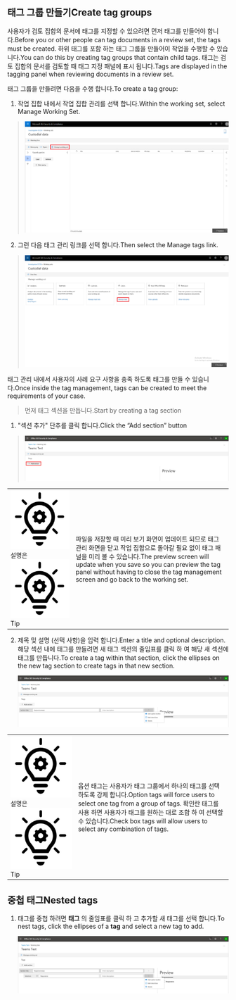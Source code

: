 ## <a name="create-tag-groups"></a><span data-ttu-id="bb377-101">태그 그룹 만들기</span><span class="sxs-lookup"><span data-stu-id="bb377-101">Create tag groups</span></span>

<span data-ttu-id="bb377-102">사용자가 검토 집합의 문서에 태그를 지정할 수 있으려면 먼저 태그를 만들어야 합니다.</span><span class="sxs-lookup"><span data-stu-id="bb377-102">Before you or other people can tag documents in a review set, the tags must be created.</span></span> <span data-ttu-id="bb377-103">하위 태그를 포함 하는 태그 그룹을 만들어이 작업을 수행할 수 있습니다.</span><span class="sxs-lookup"><span data-stu-id="bb377-103">You can do this by creating tag groups that contain child tags.</span></span> <span data-ttu-id="bb377-104">태그는 검토 집합의 문서를 검토할 때 태그 지정 패널에 표시 됩니다.</span><span class="sxs-lookup"><span data-stu-id="bb377-104">Tags are displayed in the tagging panel when reviewing documents in a review set.</span></span>

<span data-ttu-id="bb377-105">태그 그룹을 만들려면 다음을 수행 합니다.</span><span class="sxs-lookup"><span data-stu-id="bb377-105">To create a tag group:</span></span>

1.  <span data-ttu-id="bb377-106">작업 집합 내에서 작업 집합 관리를 선택 합니다.</span><span class="sxs-lookup"><span data-stu-id="bb377-106">Within the working set, select Manage Working Set.</span></span>

> ![](../media/ED-managews.png)

2.  <span data-ttu-id="bb377-107">그런 다음 태그 관리 링크를 선택 합니다.</span><span class="sxs-lookup"><span data-stu-id="bb377-107">Then select the Manage tags link.</span></span>

> ![](../media/ED-managetags.png)

<span data-ttu-id="bb377-108">태그 관리 내에서 사용자의 사례 요구 사항을 충족 하도록 태그를 만들 수 있습니다.</span><span class="sxs-lookup"><span data-stu-id="bb377-108">Once inside the tag management, tags can be created to meet the requirements of your case.</span></span>

> <span data-ttu-id="bb377-109">먼저 태그 섹션을 만듭니다.</span><span class="sxs-lookup"><span data-stu-id="bb377-109">Start by creating a tag section</span></span>

1.  <span data-ttu-id="bb377-110">"섹션 추가" 단추를 클릭 합니다.</span><span class="sxs-lookup"><span data-stu-id="bb377-110">Click the “Add section” button</span></span>

> ![자동으로 생성 되는 스크린샷 설명을 포함 하는 그림](../media/ED-addtagsection.png)

|                                                                                                                             |                                                                                                                                                                 |
| --------------------------------------------------------------------------------------------------------------------------- | --------------------------------------------------------------------------------------------------------------------------------------------------------------- |
| <span data-ttu-id="bb377-112">![](../media/ED-tipicon.png)설명은</span><span class="sxs-lookup"><span data-stu-id="bb377-112">![](../media/ED-tipicon.png)Tip</span></span> | <span data-ttu-id="bb377-113">파일을 저장할 때 미리 보기 화면이 업데이트 되므로 태그 관리 화면을 닫고 작업 집합으로 돌아갈 필요 없이 태그 패널을 미리 볼 수 있습니다.</span><span class="sxs-lookup"><span data-stu-id="bb377-113">The preview screen will update when you save so you can preview the tag panel without having to close the tag management screen and go back to the working set.</span></span> |

2.  <span data-ttu-id="bb377-114">제목 및 설명 (선택 사항)을 입력 합니다.</span><span class="sxs-lookup"><span data-stu-id="bb377-114">Enter a title and optional description.</span></span> <span data-ttu-id="bb377-115">해당 섹션 내에 태그를 만들려면 새 태그 섹션의 줄임표를 클릭 하 여 해당 새 섹션에 태그를 만듭니다.</span><span class="sxs-lookup"><span data-stu-id="bb377-115">To create a tag within that section, click the ellipses on the new tag section to create tags in that new section.</span></span>
    
    ![자동으로 생성 되는 휴대폰 설명 스크린샷](../media/ED-createtag.png)

|                                                                                                                             |                                                                                                                                         |
| --------------------------------------------------------------------------------------------------------------------------- | --------------------------------------------------------------------------------------------------------------------------------------- |
| <span data-ttu-id="bb377-117">![](../media/ED-tipicon.png)설명은</span><span class="sxs-lookup"><span data-stu-id="bb377-117">![](../media/ED-tipicon.png)Tip</span></span> | <span data-ttu-id="bb377-118">옵션 태그는 사용자가 태그 그룹에서 하나의 태그를 선택 하도록 강제 합니다.</span><span class="sxs-lookup"><span data-stu-id="bb377-118">Option tags will force users to select one tag from a group of tags.</span></span> <span data-ttu-id="bb377-119">확인란 태그를 사용 하면 사용자가 태그를 원하는 대로 조합 하 여 선택할 수 있습니다.</span><span class="sxs-lookup"><span data-stu-id="bb377-119">Check box tags will allow users to select any combination of tags.</span></span> |

## <a name="nested-tags"></a><span data-ttu-id="bb377-120">중첩 태그</span><span class="sxs-lookup"><span data-stu-id="bb377-120">Nested tags</span></span>

1.  <span data-ttu-id="bb377-121">태그를 중첩 하려면 **태그** 의 줄임표를 클릭 하 고 추가할 새 태그를 선택 합니다.</span><span class="sxs-lookup"><span data-stu-id="bb377-121">To nest tags, click the ellipses of a **tag** and select a new tag to add.</span></span>
    
    ![](../media/ED-tagnesting.png)

